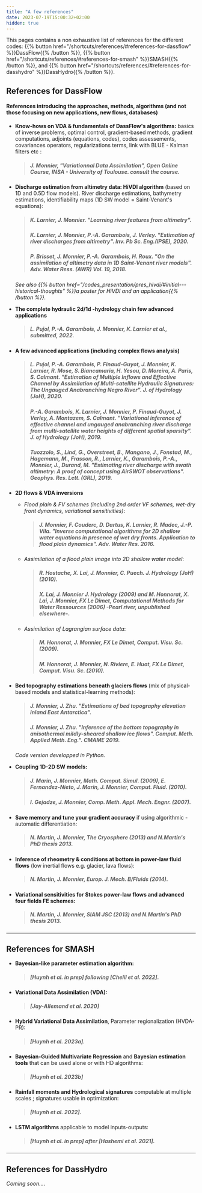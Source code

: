 ```yaml
---
title: "A few references"
date: 2023-07-19T15:00:32+02:00
hidden: true
---
```

This pages contains a non exhaustive list of references for the different codes: {{% button href="/shortcuts/references/#references-for-dassflow" %}}DassFlow{{% /button %}}, {{% button href="/shortcuts/references/#references-for-smash" %}}SMASH{{% /button %}}, and {{% button href="/shortcuts/references/#references-for-dasshydro" %}}DassHydro{{% /button %}}.

## References for DassFlow
#### References introducing the approaches, methods, algorithms (and not those focusing on new applications, new flows, databases)

- **Know-hows on VDA & fundamentals of DassFlow's algorithms:** basics of inverse problems, optimal control, gradient-based methods, gradient computations, adjoints (equations, codes), codes assessements, covariances operators, regularizations terms, link with BLUE - Kalman filters etc : 
    > ##### *J. Monnier, "Variationnal Data Assimilation", Open Online Course, INSA - University of Toulouse. consult the course.*

- **Discharge estimation from altimetry data: HiVDI algorithm** (based on 1D and 0.5D flow models). River discharge estimations, bathymetry estimations, identifiability maps (1D SW model = Saint-Venant's equations):
    > ##### *K. Larnier, J. Monnier. "Learning river features from altimetry".*  
    > ##### *K. Larnier, J. Monnier, P.-A. Garambois, J. Verley. "Estimation of river discharges from altimetry". Inv. Pb Sc. Eng.(IPSE), 2020.*  
    > ##### *P. Brisset, J. Monnier, P.-A. Garambois, H. Roux. "On the assimilation of altimetry data in 1D Saint-Venant river models".  Adv. Water Ress. (AWR) Vol. 19, 2018.*  
    *See also {{% button href="/codes_presentation/pres_hivdi/#initial---historical-thoughts" %}}a poster for HiVDI and an application{{% /button %}}.*

- **The complete hydraulic 2d/1d -hydrology chain few advanced applications**
    > ##### *L. Pujol, P.-A. Garambois, J. Monnier, K. Larnier et al., submitted, 2022.*

- **A few advanced applications (including complex flows analysis)**
    > ##### *L. Pujol, P.-A. Garambois, P. Finaud-Guyot, J. Monnier, K. Larnier, R. Mose, S. Biancamaria, H. Yesou, D. Moreira, A. Paris, S. Calmant. "Estimation of Multiple Inflows and Effective Channel by Assimilation of Multi-satellite Hydraulic Signatures: The Ungauged Anabranching Negro River". J. of Hydrology (JoH), 2020.*  
    > ##### *P.-A. Garambois, K. Larnier, J. Monnier, P. Finaud-Guyot, J. Verley, A. Montazem, S. Calmant. "Variational inference of effective channel and ungauged anabranching river discharge from multi-satellite water heights of different spatial sparsity". J. of Hydrology (JoH), 2019.*  
    > ##### *Tuozzolo, S., Lind, G., Overstreet, B., Mangano, J., Fonstad, M., Hagemann, M., Frasson, R., Larnier, K., Garambois, P.-A., Monnier, J., Durand, M. "Estimating river discharge with swath altimetry: A proof of concept using AirSWOT observations". Geophys. Res. Lett. (GRL), 2019.* 

- **2D flows & VDA inversions**
    - *Flood plain & FV schemes (including 2nd order VF schemes, wet-dry front dynamics, variational sensitivities)*:
        > ##### *J. Monnier, F. Couderc, D. Dartus, K. Larnier, R. Madec, J.-P. Vila. "Inverse computational algorithms for 2D shallow water equations in presence of wet dry fronts. Application to flood plain dynamics". Adv. Water Res. 2016.* 

    - *Assimilation of a flood plain image into 2D shallow water model*:
        > ##### *R. Hostache, X. Lai, J. Monnier, C. Puech. J. Hydrology (JoH) (2010).*
        > ##### *X. Lai, J. Monnier J. Hydrology (2009) and M. Honnorat, X. Lai, J. Monnier, FX Le Dimet, Computational Methods for Water Ressources (2006) -Pearl river, unpublished elsewhere-.* 

    - *Assimilation of Lagrangian surface data*: 
        > ##### *M. Honnorat, J. Monnier, FX Le Dimet, Comput. Visu. Sc. (2009).*
        > ##### *M. Honnorat, J. Monnier, N. Riviere, E. Huot, FX Le Dimet, Comput. Visu. Sc. (2010).*  

- **Bed topography estimations beneath glaciers flows** (mix of physical-based models and statistical-learning methods):
    > ##### *J. Monnier, J. Zhu. "Estimations of bed topography elevation inland East Antarctica".* 
    > ##### *J. Monnier, J. Zhu. "Inference of the bottom topography in anisothermal mildly-sheared shallow ice flows". Comput. Meth. Applied Meth. Eng.". CMAME 2019.*   
    *Code version developped in Python.*

- **Coupling 1D-2D SW models:**
    > ##### *J. Marin, J. Monnier, Math. Comput. Simul. (2009), E. Fernandez-Nieto, J. Marin, J. Monnier, Comput. Fluid. (2010).*  
    > ##### *I. Gejadze, J. Monnier, Comp. Meth. Appl. Mech. Engnr. (2007).*

- **Save memory and tune your gradient accuracy** if using algorithmic - automatic differentiation:
    > ##### *N. Martin, J. Monnier, The Cryosphere (2013) and N.Martin's PhD thesis 2013.*  

- **Inference of rheometry & conditions at bottom in power-law fluid flows** (low inertial flows e.g. glacier, lava flows): 
    > ##### *N. Martin, J. Monnier, Europ. J. Mech. B/Fluids (2014).*

- **Variational sensitivities for Stokes power-law flows and advanced four fields FE schemes:**
    > ##### *N. Martin, J. Monnier, SIAM JSC (2013) and N.Martin's PhD thesis 2013.*

---

## References for SMASH

- **Bayesian-like parameter estimation algorithm:** 
    > ##### *[Huynh et al. in prep] following [Chelil et al. 2022].*
- **Variational Data Assimilation (VDA):** 
    > ##### *[Jay-Allemand et al. 2020]* 
- **Hybrid Variational Data Assimilation**, Parameter regionalization (HVDA-PR):
    > ##### *[Huynh et al. 2023a].*
- **Bayesian-Guided Multivariate Regression** and **Bayesian estimation tools** that can be used alone or with HD algorithms:
    > ##### *[Huynh et al. 2023b]*
- **Rainfall moments and Hydrological signatures** computable at multiple scales ; signatures usable in optimization:
    > ##### *[Huynh et al. 2022].*
- **LSTM algorithms** applicable to model inputs-outputs:
    > ##### *[Huynh et al. in prep] after [Hashemi et al. 2021].*

---

## References for DassHydro

*Coming soon....*
